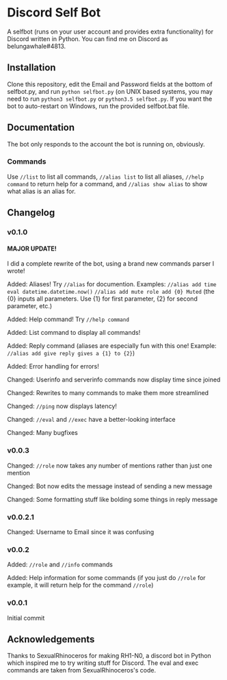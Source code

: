 # Discord Self Bot
A selfbot (runs on your user account and provides extra functionality) for Discord written in Python.
You can find me on Discord as belungawhale#4813.

## Installation
Clone this repository, edit the Email and Password fields at the bottom of selfbot.py, and run `python selfbot.py` (on UNIX based systems, you may need to run `python3 selfbot.py` or `python3.5 selfbot.py`. If you want the bot to auto-restart on Windows, run the provided selfbot.bat file.

## Documentation
The bot only responds to the account the bot is running on, obviously.
### Commands
Use `//list` to list all commands, `//alias list` to list all aliases, `//help command` to return help for a command, and `//alias show alias` to show what alias is an alias for.

## Changelog
### v0.1.0
#### MAJOR UPDATE!
I did a complete rewrite of the bot, using a brand new commands parser I wrote!

Added: Aliases! Try `//alias` for documention. Examples: `//alias add time eval datetime.datetime.now()` `//alias add mute role add {0} Muted` (the {0} inputs all parameters. Use {1} for first parameter, {2} for second parameter, etc.)

Added: Help command! Try `//help command`

Added: List command to display all commands!

Added: Reply command (aliases are especially fun with this one! Example: `//alias add give reply gives a {1} to {2}`)

Added: Error handling for errors!

Changed: Userinfo and serverinfo commands now display time since joined

Changed: Rewrites to many commands to make them more streamlined

Changed: `//ping` now displays latency!

Changed: `//eval` and `//exec` have a better-looking interface

Changed: Many bugfixes

### v0.0.3
Changed: `//role` now takes any number of mentions rather than just one mention

Changed: Bot now edits the message instead of sending a new message

Changed: Some formatting stuff like bolding some things in reply message

### v0.0.2.1
Changed: Username to Email since it was confusing

### v0.0.2
Added: `//role` and `//info` commands

Added: Help information for some commands (if you just do `//role` for example, it will return help for the command `//role`)

### v0.0.1
Initial commit

## Acknowledgements
Thanks to SexualRhinoceros for making RH1-N0, a discord bot in Python which inspired me to try writing stuff for Discord. The eval and exec commands are taken from SexualRhinoceros's code.